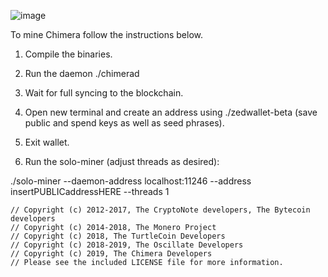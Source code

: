 ![image](https://chimera-project.github.io/chimera_website/assets/images/logo-with-dna.svg)



To mine Chimera follow the instructions below.

1) Compile the binaries.

2) Run the daemon ./chimerad 

3) Wait for full syncing to the blockchain.

4) Open new terminal and create an address using ./zedwallet-beta (save public and spend keys as well as seed phrases).

5) Exit wallet.

6) Run the solo-miner (adjust threads as desired):

  ./solo-miner --daemon-address localhost:11246 --address insertPUBLICaddressHERE --threads 1



```
// Copyright (c) 2012-2017, The CryptoNote developers, The Bytecoin developers
// Copyright (c) 2014-2018, The Monero Project
// Copyright (c) 2018, The TurtleCoin Developers
// Copyright (c) 2018-2019, The Oscillate Developers
// Copyright (c) 2019, The Chimera Developers
// Please see the included LICENSE file for more information.
```
